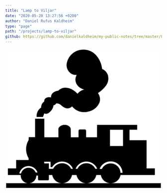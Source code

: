 ```yaml
---
title: "Lamp to Viljar"
date: "2020-05-28 13:27:56 +0200"
author: "Daniel Rufus Kaldheim"
type: "page"
path: "/projects/lamp-to-viljar"
github: https://github.com/danielkaldheim/my-public-notes/tree/master/Projects/Lamp
---
```



![Train](../../images/projects/lamp/images/Image-20191103-175354.png)
